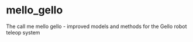 # mello_gello
The call me mello gello  - improved models and methods for the Gello robot teleop system
